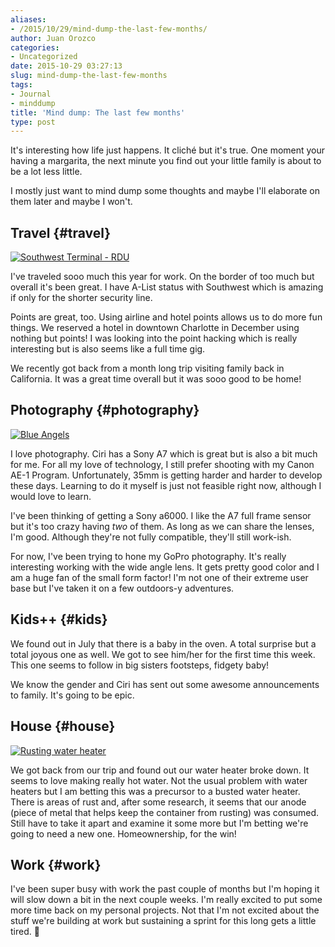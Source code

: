 ```yaml
---
aliases:
- /2015/10/29/mind-dump-the-last-few-months/
author: Juan Orozco
categories:
- Uncategorized
date: 2015-10-29 03:27:13
slug: mind-dump-the-last-few-months
tags:
- Journal
- minddump
title: 'Mind dump: The last few months'
type: post
---
```


It's interesting how life just happens. It cliché but it's true. One moment your having a margarita, the next minute you find out your little family is about to be a lot less little.

I mostly just want to mind dump some thoughts and maybe I'll elaborate on them later and maybe I won't.

## Travel {#travel}

[<img src="https://i0.wp.com/m.juanorozco.com/photos/2015/09/early-traveling.small.jpg?w=580" alt="Southwest Terminal - RDU" data-recalc-dims="1" />][1]

I've traveled sooo much this year for work. On the border of too much but overall it's been great. I have A-List status with Southwest which is amazing if only for the shorter security line.

Points are great, too. Using airline and hotel points allows us to do more fun things. We reserved a hotel in downtown Charlotte in December using nothing but points! I was looking into the point hacking which is really interesting but is also seems like a full time gig.

We recently got back from a month long trip visiting family back in California. It was a great time overall but it was sooo good to be home!

## Photography {#photography}

[<img src="https://i2.wp.com/m.juanorozco.com/photos/2015/09/blue-angels.small.jpg?w=580" alt="Blue Angels" data-recalc-dims="1" />][2]

I love photography. Ciri has a Sony A7 which is great but is also a bit much for me. For all my love of technology, I still prefer shooting with my Canon AE-1 Program. Unfortunately, 35mm is getting harder and harder to develop these days. Learning to do it myself is just not feasible right now, although I would love to learn.

I've been thinking of getting a Sony a6000. I like the A7 full frame sensor but it's too crazy having _two_ of them. As long as we can share the lenses, I'm good. Although they're not fully compatible, they'll still work-ish.

For now, I've been trying to hone my GoPro photography. It's really interesting working with the wide angle lens. It gets pretty good color and I am a huge fan of the small form factor! I'm not one of their extreme user base but I've taken it on a few outdoors-y adventures.

## Kids++ {#kids}

We found out in July that there is a baby in the oven. A total surprise but a total joyous one as well. We got to see him/her for the first time this week. This one seems to follow in big sisters footsteps, fidgety baby!

We know the gender and Ciri has sent out some awesome announcements to family. It's going to be epic.

## House {#house}

[<img src="https://i0.wp.com/m.juanorozco.com/photos/2015/09/water-heater-rusting.small.jpg?w=580" alt="Rusting water heater" data-recalc-dims="1" />][3]

We got back from our trip and found out our water heater broke down. It seems to love making really hot water. Not the usual problem with water heaters but I am betting this was a precursor to a busted water heater. There is areas of rust and, after some research, it seems that our anode (piece of metal that helps keep the container from rusting) was consumed. Still have to take it apart and examine it some more but I'm betting we're going to need a new one. Homeownership, for the win!

## Work {#work}

I've been super busy with work the past couple of months but I'm hoping it will slow down a bit in the next couple weeks. I'm really excited to put some more time back on my personal projects. Not that I'm not excited about the stuff we're building at work but sustaining a sprint for this long gets a little tired. 🙂

[1]: https://i1.wp.com/m.juanorozco.com/photos/2015/09/early-traveling.large.jpg
[2]: https://i1.wp.com/m.juanorozco.com/photos/2015/09/blue-angels.large.jpg
[3]: https://i0.wp.com/m.juanorozco.com/photos/2015/09/water-heater-rusting.large.jpg